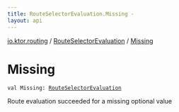 ```yaml
---
title: RouteSelectorEvaluation.Missing - 
layout: api
---
```


<div class='api-docs-breadcrumbs'><a href="../index.html">io.ktor.routing</a> / <a href="index.html">RouteSelectorEvaluation</a> / <a href="./-missing.html">Missing</a></div>

# Missing

<div class="signature"><code><span class="keyword">val </span><span class="identifier">Missing</span><span class="symbol">: </span><a href="index.html"><span class="identifier">RouteSelectorEvaluation</span></a></code></div>

Route evaluation succeeded for a missing optional value

